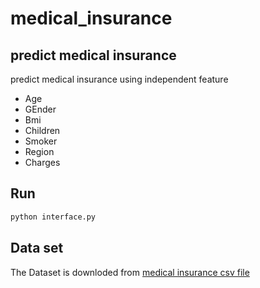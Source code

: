 # medical_insurance


## predict medical insurance
predict medical insurance using independent feature

* Age
* GEnder
* Bmi 
* Children 
* Smoker 
* Region 
* Charges


## Run

```bash
python interface.py
```

## Data set 

The Dataset is  downloded from [medical insurance csv file](https://github.com/rushikesh1507/medical_insurance)
